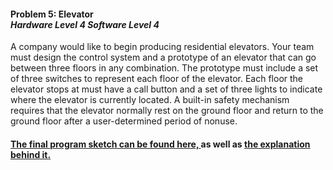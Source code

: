 <h4>Problem 5: Elevator <br><i>Hardware Level 4 Software Level 4</i><br></h4>
A company would like to begin producing residential elevators. Your team must design the control system and a prototype of an elevator that can go between three floors in any combination. The prototype must include a set of three switches to represent each floor of the elevator. Each floor the elevator stops at must have a call button and a set of three lights to indicate where the elevator is currently located. A built-in safety mechanism requires that the elevator normally rest on the ground floor and return to the ground floor after a user-determined period of nonuse.<br>
<h4><a href="https://github.com/rcyaon/PLTW-Elevator/blob/main/A3_1_7.c">The final program sketch can be found here, </a> as well as <a href="https://github.com/rcyaon/PLTW-Elevator/blob/main/3.1.7.%20Elevator.pdf">the explanation behind it.</a></h4>

